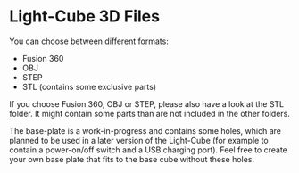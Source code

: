 # Light-Cube 3D Files

You can choose between different formats:

- Fusion 360
- OBJ
- STEP
- STL (contains some exclusive parts)

If you choose Fusion 360, OBJ or STEP, please also have a look at the STL folder. It might contain some parts than are not included in the other folders.

The base-plate is a work-in-progress and contains some holes, which are planned to be used in a later version of the Light-Cube (for example to contain a power-on/off switch and a USB charging port). Feel free to create your own base plate that fits to the base cube without these holes.

